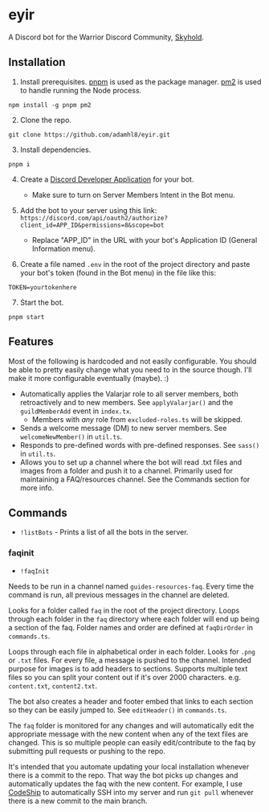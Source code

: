 # eyir

A Discord bot for the Warrior Discord Community, [Skyhold](https://discord.gg/Skyhold).

## Installation

1. Install prerequisites. [pnpm](https://pnpm.io) is used as the package manager. [pm2](https://github.com/Unitech/pm2) is used to handle running the Node process.

```
npm install -g pnpm pm2
```

2. Clone the repo.

```
git clone https://github.com/adamhl8/eyir.git
```

3. Install dependencies.

```
pnpm i
```

4. Create a [Discord Developer Application](https://discord.com/developers/applications) for your bot.

   - Make sure to turn on Server Members Intent in the Bot menu.

5. Add the bot to your server using this link: `https://discord.com/api/oauth2/authorize?client_id=APP_ID&permissions=8&scope=bot`

   - Replace "APP_ID" in the URL with your bot's Application ID (General Information menu).

6. Create a file named `.env` in the root of the project directory and paste your bot's token (found in the Bot menu) in the file like this:

```
TOKEN=yourtokenhere
```

7. Start the bot.

```
pnpm start
```

## Features

Most of the following is hardcoded and not easily configurable. You should be able to pretty easily change what you need to in the source though. I'll make it more configurable eventually (maybe). :)

- Automatically applies the Valarjar role to all server members, both retroactively and to new members. See `applyValarjar()` and the `guildMemberAdd` event in `index.tx`.
  - Members with _any_ role from `excluded-roles.ts` will be skipped.
- Sends a welcome message (DM) to new server members. See `welcomeNewMember()` in `util.ts`.
- Responds to pre-defined words with pre-defined responses. See `sass()` in `util.ts`.
- Allows you to set up a channel where the bot will read .txt files and images from a folder and push it to a channel. Primarily used for maintaining a FAQ/resources channel. See the Commands section for more info.

## Commands

- `!listBots` - Prints a list of all the bots in the server.

### faqinit

- `!faqInit`

Needs to be run in a channel named `guides-resources-faq`. Every time the command is run, all previous messages in the channel are deleted.

Looks for a folder called `faq` in the root of the project directory. Loops through each folder in the `faq` directory where each folder will end up being a section of the faq. Folder names and order are defined at `faqDirOrder` in `commands.ts`.

Loops through each file in alphabetical order in each folder. Looks for `.png` or `.txt` files. For every file, a message is pushed to the channel. Intended purpose for images is to add headers to sections. Supports multiple text files so you can split your content out if it's over 2000 characters. e.g. `content.txt`, `content2.txt`.

The bot also creates a header and footer embed that links to each section so they can be easily jumped to. See `editHeader()` in `commands.ts`.

The `faq` folder is monitored for any changes and will automatically edit the appropriate message with the new content when any of the text files are changed. This is so multiple people can easily edit/contribute to the faq by submitting pull requests or pushing to the repo.

It's intended that you automate updating your local installation whenever there is a commit to the repo. That way the bot picks up changes and automatically updates the faq with the new content. For example, I use [CodeShip](https://www.cloudbees.com/products/codeship) to automatically SSH into my server and run `git pull` whenever there is a new commit to the main branch.

